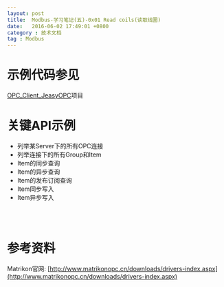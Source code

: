 ```yaml
---
layout: post
title:  Modbus-学习笔记(五)-0x01 Read coils(读取线圈)
date:   2016-06-02 17:49:01 +0800
category : 技术文档
tag : Modbus
---
```


示例代码参见
================================

[OPC_Client_JeasyOPC](https://github.com/luoyan35714/OPC_Client/tree/master/OPC_Client_Jeasyopc)项目

关键API示例
================================

* 列举某Server下的所有OPC连接
* 列举连接下的所有Group和Item
* Item的同步查询
* Item的异步查询
* Item的发布订阅查询
* Item同步写入
* Item异步写入

<br>
<br>

参考资料
================================

Matrikon官网: [http://www.matrikonopc.cn/downloads/drivers-index.aspx](http://www.matrikonopc.cn/downloads/drivers-index.aspx)
